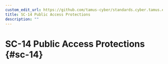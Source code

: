 ```yaml
---
custom_edit_url: https://github.com/tamus-cyber/standards.cyber.tamus.edu/tree/main/content/tamus.edu/TAMUS_profile.xml
title: SC-14 Public Access Protections
description: ""
---
```


# SC-14 Public Access Protections {#sc-14}

